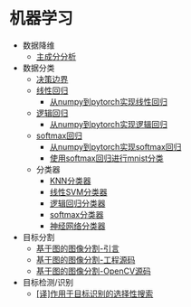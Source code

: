 
# 机器学习

* 数据降维
    * [主成分分析](https://zhujian.tech/posts/49729a62.html)
* 数据分类
    * [决策边界](https://zhujian.tech/posts/c37e79f3.html)
    * [线性回归](https://zhujian.tech/posts/ec419bd2.html)
        * [从numpy到pytorch实现线性回归](https://zhujian.tech/posts/ca2079f0.html)
    * [逻辑回归](https://zhujian.tech/posts/9f2d3388.html)
        * [从numpy到pytorch实现逻辑回归](https://zhujian.tech/posts/730913b9.html)
    * [softmax回归](https://zhujian.tech/posts/2626bec3.html)
        * [从numpy到pytorch实现softmax回归](https://zhujian.tech/posts/1c195604.html)
        * [使用softmax回归进行mnist分类](https://zhujian.tech/posts/dd673751.html)
    * 分类器
        * [KNN分类器](https://zhujian.tech/posts/1ee29eaf.html)
        * [线性SVM分类器](https://zhujian.tech/posts/ebe205e.html)
        * [逻辑回归分类器](https://zhujian.tech/posts/96ce93d9.html)
        * [softmax分类器](https://zhujian.tech/posts/e043b7fb.html)
        * [神经网络分类器](https://zhujian.tech/posts/81a57a7.html)
* 目标分割
    * [基于图的图像分割-引言](https://zhujian.tech/posts/2e594804.html)
    * [基于图的图像分割-工程源码](https://zhujian.tech/posts/a4b1a6d9.html)
    * [基于图的图像分割-OpenCV源码](https://zhujian.tech/posts/18052054.html)
* 目标检测/识别
    * [[译]作用于目标识别的选择性搜索](https://zhujian.tech/posts/1cb6a408.html)